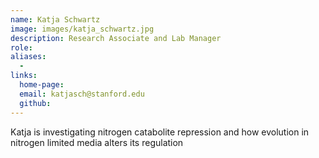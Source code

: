 ```yaml
---
name: Katja Schwartz
image: images/katja_schwartz.jpg
description: Research Associate and Lab Manager
role: 
aliases:
  - 
links:
  home-page: 
  email: katjasch@stanford.edu
  github: 
---
```


Katja is investigating nitrogen catabolite repression and how evolution in nitrogen limited media alters its regulation
